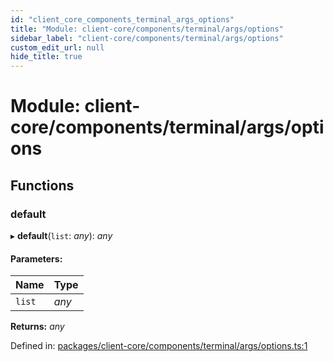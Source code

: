 ```yaml
---
id: "client_core_components_terminal_args_options"
title: "Module: client-core/components/terminal/args/options"
sidebar_label: "client-core/components/terminal/args/options"
custom_edit_url: null
hide_title: true
---
```


# Module: client-core/components/terminal/args/options

## Functions

### default

▸ **default**(`list`: *any*): *any*

#### Parameters:

Name | Type |
:------ | :------ |
`list` | *any* |

**Returns:** *any*

Defined in: [packages/client-core/components/terminal/args/options.ts:1](https://github.com/xr3ngine/xr3ngine/blob/5c3dcaef1/packages/client-core/components/terminal/args/options.ts#L1)
